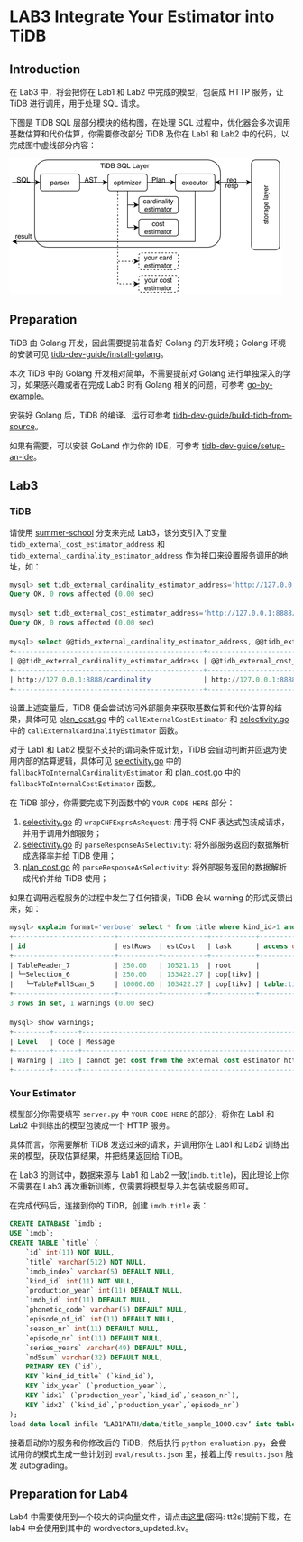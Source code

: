 # LAB3 Integrate Your Estimator into TiDB

## Introduction

在 Lab3 中，将会把你在 Lab1 和 Lab2 中完成的模型，包装成 HTTP 服务，让 TiDB 进行调用，用于处理 SQL 请求。

下图是 TiDB SQL 层部分模块的结构图，在处理 SQL 过程中，优化器会多次调用基数估算和代价估算，你需要修改部分 TiDB 及你在 Lab1 和 Lab2 中的代码，以完成图中虚线部分内容：

![img.png](img.png)

## Preparation

TiDB 由 Golang 开发，因此需要提前准备好 Golang 的开发环境；Golang 环境的安装可见 [tidb-dev-guide/install-golang](https://pingcap.github.io/tidb-dev-guide/get-started/install-golang.html)。

本次 TiDB 中的 Golang 开发相对简单，不需要提前对 Golang 进行单独深入的学习，如果感兴趣或者在完成 Lab3 时有 Golang 相关的问题，可参考 [go-by-example](https://gobyexample-cn.github.io/)。

安装好 Golang 后，TiDB 的编译、运行可参考 [tidb-dev-guide/build-tidb-from-source](https://pingcap.github.io/tidb-dev-guide/get-started/build-tidb-from-source.html)。

如果有需要，可以安装 GoLand 作为你的 IDE，可参考 [tidb-dev-guide/setup-an-ide](https://pingcap.github.io/tidb-dev-guide/get-started/setup-an-ide.html)。

## Lab3

### TiDB

请使用 [summer-school](https://github.com/qw4990/tidb/tree/summer-school) 分支来完成 Lab3，该分支引入了变量 `tidb_external_cost_estimator_address` 和 `tidb_external_cardinality_estimator_address` 作为接口来设置服务调用的地址，如：

```sql
mysql> set tidb_external_cardinality_estimator_address='http://127.0.0.1:8888/cardinality';
Query OK, 0 rows affected (0.00 sec)

mysql> set tidb_external_cost_estimator_address='http://127.0.0.1:8888/cost';
Query OK, 0 rows affected (0.00 sec)

mysql> select @@tidb_external_cardinality_estimator_address, @@tidb_external_cost_estimator_address;
+-----------------------------------------------+----------------------------------------+
| @@tidb_external_cardinality_estimator_address | @@tidb_external_cost_estimator_address |
+-----------------------------------------------+----------------------------------------+
| http://127.0.0.1:8888/cardinality             | http://127.0.0.1:8888/cost             |
+-----------------------------------------------+----------------------------------------+
```

设置上述变量后，TiDB 便会尝试访问外部服务来获取基数估算和代价估算的结果，具体可见 [plan_cost.go](https://github.com/qw4990/tidb/blob/summer-school/planner/core/plan_cost.go) 中的 `callExternalCostEstimator` 和 [selectivity.go](https://github.com/qw4990/tidb/blob/summer-school/statistics/selectivity.go) 中的 `callExternalCardinalityEstimator` 函数。

对于 Lab1 和 Lab2 模型不支持的谓词条件或计划，TiDB 会自动判断并回退为使用内部的估算逻辑，具体可见 [selectivity.go](https://github.com/qw4990/tidb/blob/summer-school/statistics/selectivity.go) 中的 `fallbackToInternalCardinalityEstimator` 和 [plan_cost.go](https://github.com/qw4990/tidb/blob/summer-school/planner/core/plan_cost.go) 中的 `fallbackToInternalCostEstimator` 函数。

在 TiDB 部分，你需要完成下列函数中的 `YOUR CODE HERE` 部分：

1. [selectivity.go](https://github.com/qw4990/tidb/blob/summer-school/statistics/selectivity.go) 的 `wrapCNFExprsAsRequest`: 用于将 CNF 表达式包装成请求，并用于调用外部服务；
2. [selectivity.go](https://github.com/qw4990/tidb/blob/summer-school/statistics/selectivity.go) 的 `parseResponseAsSelectivity`: 将外部服务返回的数据解析成选择率并给 TiDB 使用；
3. [plan_cost.go](https://github.com/qw4990/tidb/blob/summer-school/planner/core/plan_cost.go) 的 `parseResponseAsSelectivity`: 将外部服务返回的数据解析成代价并给 TiDB 使用；

如果在调用远程服务的过程中发生了任何错误，TiDB 会以 warning 的形式反馈出来，如：

```sql
mysql> explain format='verbose' select * from title where kind_id>1 and kind_id<10;
+-------------------------+----------+-----------+-----------+---------------+----------------------------------------------------------------------+
| id                      | estRows  | estCost   | task      | access object | operator info                                                        |
+-------------------------+----------+-----------+-----------+---------------+----------------------------------------------------------------------+
| TableReader_7           | 250.00   | 10521.15  | root      |               | data:Selection_6, row_size: 757                                      |
| └─Selection_6           | 250.00   | 133422.27 | cop[tikv] |               | gt(test.title.kind_id, 1), lt(test.title.kind_id, 10), row_size: 757 |
|   └─TableFullScan_5     | 10000.00 | 103422.27 | cop[tikv] | table:title   | keep order:false, stats:pseudo, row_size: 757                        |
+-------------------------+----------+-----------+-----------+---------------+----------------------------------------------------------------------+
3 rows in set, 1 warnings (0.00 sec)

mysql> show warnings;
+---------+------+----------------------------------------------------------------------------------------------------------------------------------------------------------------------+
| Level   | Code | Message                                                                                                                                                              |
+---------+------+----------------------------------------------------------------------------------------------------------------------------------------------------------------------+
| Warning | 1105 | cannot get cost from the external cost estimator http://127.0.0.1:8888/cost: Post "http://127.0.0.1:8888/cost": dial tcp 127.0.0.1:8888: connect: connection refused |
+---------+------+----------------------------------------------------------------------------------------------------------------------------------------------------------------------+
```

### Your Estimator

模型部分你需要填写 `server.py` 中 `YOUR CODE HERE` 的部分，将你在 Lab1 和 Lab2 中训练出的模型包装成一个 HTTP 服务。

具体而言，你需要解析 TiDB 发送过来的请求，并调用你在 Lab1 和 Lab2 训练出来的模型，获取估算结果，并把结果返回给 TiDB。

在 Lab3 的测试中，数据来源与 Lab1 和 Lab2 一致(`imdb.title`)，因此理论上你不需要在 Lab3 再次重新训练，仅需要将模型导入并包装成服务即可。

在完成代码后，连接到你的 TiDB，创建 `imdb.title` 表：

```sql
CREATE DATABASE `imdb`;
USE `imdb`;
CREATE TABLE `title` (
    `id` int(11) NOT NULL,  
    `title` varchar(512) NOT NULL,
    `imdb_index` varchar(5) DEFAULT NULL,
    `kind_id` int(11) NOT NULL,
    `production_year` int(11) DEFAULT NULL,
    `imdb_id` int(11) DEFAULT NULL,
    `phonetic_code` varchar(5) DEFAULT NULL,
    `episode_of_id` int(11) DEFAULT NULL,
    `season_nr` int(11) DEFAULT NULL,
    `episode_nr` int(11) DEFAULT NULL,
    `series_years` varchar(49) DEFAULT NULL,
    `md5sum` varchar(32) DEFAULT NULL,
    PRIMARY KEY (`id`),
    KEY `kind_id_title` (`kind_id`),
    KEY `idx_year` (`production_year`),
    KEY `idx1` (`production_year`,`kind_id`,`season_nr`),
    KEY `idx2` (`kind_id`,`production_year`,`episode_nr`)
);
load data local infile ‘LAB1PATH/data/title_sample_1000.csv’ into table title fields terminated by ‘,’; -- optional
```

接着启动你的服务和你修改后的 TiDB，然后执行 `python evaluation.py`，会尝试用你的模式生成一些计划到 `eval/results.json` 里，接着上传 `results.json` 触发 autograding。


## Preparation for Lab4

Lab4 中需要使用到一个较大的词向量文件，请点击[这里](https://pan.baidu.com/s/14ZN1DqRcTOJJqsi8203suw)(密码: tt2s)提前下载，在 lab4 中会使用到其中的 wordvectors_updated.kv。